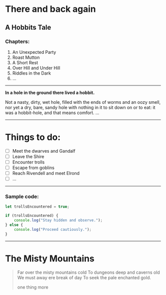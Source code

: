 # There and back again
## A Hobbits Tale

### Chapters:
1. An Unexpected Party
2. Roast Mutton
3. A Short Rest
4. Over Hill and Under Hill
5. Riddles in the Dark
6. ...


---

**In a hole in the ground there lived a hobbit.**

Not a nasty, dirty, wet hole, filled with the ends of worms and an oozy smell, nor yet a dry, bare, sandy hole with nothing in it to sit down on or to eat: it was a hobbit-hole, and that means comfort.
...

---
# Things to do:
- [ ] Meet the dwarves and Gandalf
- [ ] Leave the Shire
- [ ] Encounter trolls
- [ ] Escape from goblins 
- [ ] Reach Rivendell and meet Elrond
- [ ] ...

---
### Sample code:

```js
let trollsEncountered = true;

if (trollsEncountered) {
    console.log("Stay hidden and observe.");
} else {
    console.log("Proceed cautiously.");
}
```

---
# The Misty Mountains
> Far over the misty mountains cold
> To dungeons deep and caverns old
> We must away ere break of day
> To seek the pale enchanted gold.
>
> one thing more